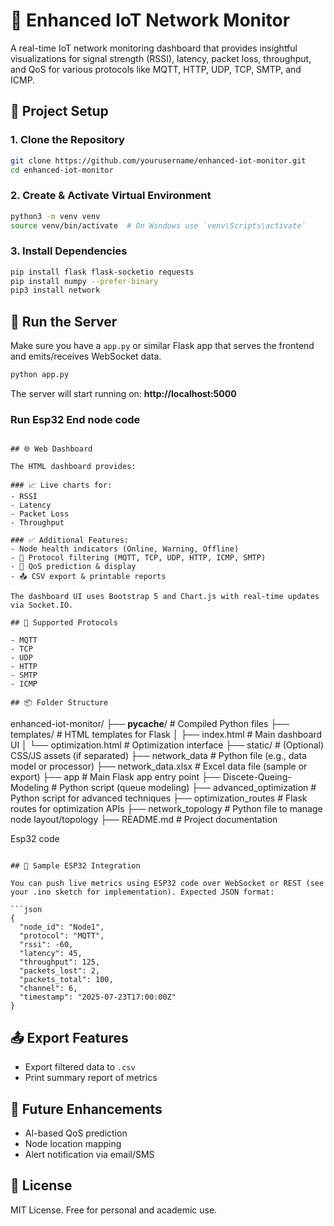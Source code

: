 # 📡 Enhanced IoT Network Monitor

A real-time IoT network monitoring dashboard that provides insightful visualizations for signal strength (RSSI), latency, packet loss, throughput, and QoS for various protocols like MQTT, HTTP, UDP, TCP, SMTP, and ICMP.

## 🔧 Project Setup

### 1. Clone the Repository
```bash
git clone https://github.com/yourusername/enhanced-iot-monitor.git
cd enhanced-iot-monitor
```

### 2. Create & Activate Virtual Environment
```bash
python3 -m venv venv
source venv/bin/activate  # On Windows use `venv\Scripts\activate`
```

### 3. Install Dependencies
```bash
pip install flask flask-socketio requests
pip install numpy --prefer-binary
pip3 install network
```

## 🚀 Run the Server

Make sure you have a `app.py` or similar Flask app that serves the frontend and emits/receives WebSocket data.

```bash
python app.py
```

The server will start running on: **http://localhost:5000**

### Run Esp32 End node code
```

## 🌐 Web Dashboard

The HTML dashboard provides:

### 📈 Live charts for:
- RSSI
- Latency
- Packet Loss
- Throughput

### ✅ Additional Features:
- Node health indicators (Online, Warning, Offline)
- 🔀 Protocol filtering (MQTT, TCP, UDP, HTTP, ICMP, SMTP)
- 🧠 QoS prediction & display
- 📤 CSV export & printable reports

The dashboard UI uses Bootstrap 5 and Chart.js with real-time updates via Socket.IO.

## 📡 Supported Protocols

- MQTT
- TCP
- UDP
- HTTP
- SMTP
- ICMP

## 📦 Folder Structure

```
enhanced-iot-monitor/
├── __pycache__/                       # Compiled Python files
├── templates/                         # HTML templates for Flask
│   ├── index.html                     # Main dashboard UI
│   └── optimization.html             # Optimization interface
├── static/                            # (Optional) CSS/JS assets (if separated)
├── network_data                       # Python file (e.g., data model or processor)
├── network_data.xlsx                  # Excel data file (sample or export)
├── app                                # Main Flask app entry point
├── Discete-Queing-Modeling            # Python script (queue modeling)
├── advanced_optimization              # Python script for advanced techniques
├── optimization_routes                # Flask routes for optimization APIs
├── network_topology                   # Python file to manage node layout/topology
├── README.md                          # Project documentation

Esp32 code

```

## 🧪 Sample ESP32 Integration

You can push live metrics using ESP32 code over WebSocket or REST (see your .ino sketch for implementation). Expected JSON format:

```json
{
  "node_id": "Node1",
  "protocol": "MQTT",
  "rssi": -60,
  "latency": 45,
  "throughput": 125,
  "packets_lost": 2,
  "packets_total": 100,
  "channel": 6,
  "timestamp": "2025-07-23T17:00:00Z"
}
```

## 📤 Export Features

- Export filtered data to `.csv`
- Print summary report of metrics


## 🧠 Future Enhancements

- AI-based QoS prediction
- Node location mapping
- Alert notification via email/SMS

## 📜 License

MIT License. Free for personal and academic use.


